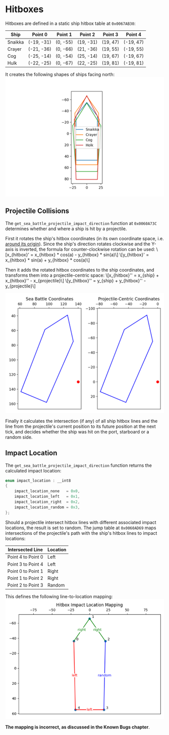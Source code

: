 # Hitboxes
Hitboxes are defined in a static ship hitbox table at `0x0067AB30`:

|Ship|Point 0|Point 1|Point 2|Point 3|Point 4|
|-|-|-|-|-|-|
|Snaikka|(-19, -31)|(0, -55)|(19, -31)|(19, 47)|(-19, 47)|
|Crayer|(-21, -36)|(0, -66)|(21, -36)|(19, 55)|(-19, 55)|
|Cog|(-25, -14)|(0, -54)|(25, -14)|(19, 67)|(-19, 67)|
|Hulk|(-22, -25)|(0, -67)|(22, -25)|(19, 81)|(-19, 81)|

It creates the following shapes of ships facing north:
![](hitboxes.png)

## Projectile Collisions
The `get_sea_battle_projectile_impact_direction` function at `0x0060A73C` determines whether and where a ship is hit by a projectile.

First it rotates the ship's hitbox coordinates (in its own coordinate space, i.e. [around its origin](https://en.wikipedia.org/wiki/Rotation_matrix)). Since the ship's direction rotates clockwise and the Y-axis is inverted, the formula for counter-clockwise rotation can be used:
\\[x_{hitbox}' = x_{hitbox} * cos(a) - y_{hitbox} * sin(a)\\]
\\[y_{hitbox}' = x_{hitbox} * sin(a) + y_{hitbox} * cos(a)\\]

Then it adds the rotated hitbox coordinates to the ship coordinates, and transforms them into a projectile-centric space:
\\[x_{hitbox}'' = x_{ship} + x_{hitbox}'' - x_{projectile}\\]
\\[y_{hitbox}'' = y_{ship} + y_{hitbox}'' - y_{projectile}\\]

![](hitboxes_transformation.png)

Finally it calculates the intersection (if any) of all ship hitbox lines and the line from the projectile's current position to its future position at the next tick, and decides whether the ship was hit on the port, starboard or a random side.

## Impact Location
The `get_sea_battle_projectile_impact_direction` function returns the calculated impact location:
```c
enum impact_location : __int8
{
    impact_location_none   = 0x0,
    impact_location_left   = 0x1,
    impact_location_right  = 0x2,
    impact_location_random = 0x3,
};
```
Should a projectile intersect hitbox lines with different associated impact locations, the result is set to random.
The jump table at `0x0060AD69` maps intersections of the projectile's path with the ship's hitbox lines to impact locations:

|Intersected Line|Location|
|-|-|
|Point 4 to Point 0|Left|
|Point 3 to Point 4|Left|
|Point 0 to Point 1|Right|
|Point 1 to Point 2|Right|
|Point 2 to Point 3|Random|

This defines the following line-to-location mapping:
![](hitboxes_impact_location.png)

**The mapping is incorrect, as discussed in the Known Bugs chapter**.
